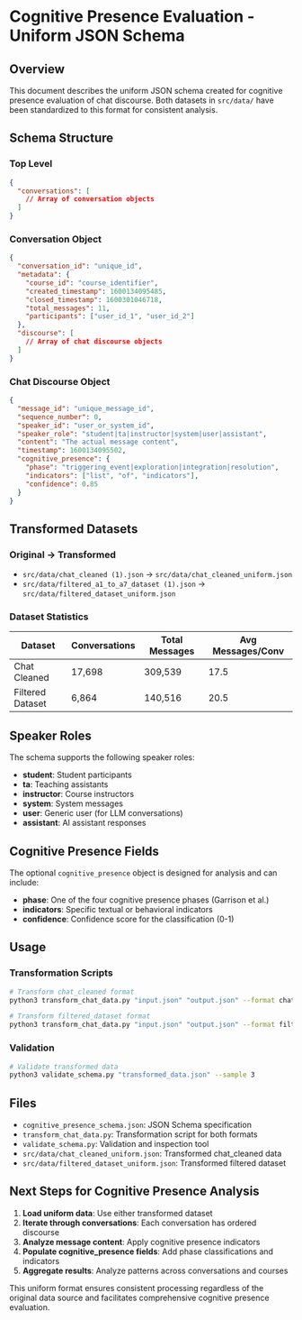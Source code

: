 # Cognitive Presence Evaluation - Uniform JSON Schema

## Overview

This document describes the uniform JSON schema created for cognitive presence evaluation of chat discourse. Both datasets in `src/data/` have been standardized to this format for consistent analysis.

## Schema Structure

### Top Level
```json
{
  "conversations": [
    // Array of conversation objects
  ]
}
```

### Conversation Object
```json
{
  "conversation_id": "unique_id",
  "metadata": {
    "course_id": "course_identifier",
    "created_timestamp": 1600134095485,
    "closed_timestamp": 1600301046718,
    "total_messages": 11,
    "participants": ["user_id_1", "user_id_2"]
  },
  "discourse": [
    // Array of chat discourse objects
  ]
}
```

### Chat Discourse Object
```json
{
  "message_id": "unique_message_id",
  "sequence_number": 0,
  "speaker_id": "user_or_system_id",
  "speaker_role": "student|ta|instructor|system|user|assistant",
  "content": "The actual message content",
  "timestamp": 1600134095502,
  "cognitive_presence": {
    "phase": "triggering_event|exploration|integration|resolution",
    "indicators": ["list", "of", "indicators"],
    "confidence": 0.85
  }
}
```

## Transformed Datasets

### Original → Transformed
- `src/data/chat_cleaned (1).json` → `src/data/chat_cleaned_uniform.json`
- `src/data/filtered_a1_to_a7_dataset (1).json` → `src/data/filtered_dataset_uniform.json`

### Dataset Statistics
| Dataset | Conversations | Total Messages | Avg Messages/Conv |
|---------|---------------|----------------|-------------------|
| Chat Cleaned | 17,698 | 309,539 | 17.5 |
| Filtered Dataset | 6,864 | 140,516 | 20.5 |

## Speaker Roles

The schema supports the following speaker roles:
- **student**: Student participants
- **ta**: Teaching assistants
- **instructor**: Course instructors  
- **system**: System messages
- **user**: Generic user (for LLM conversations)
- **assistant**: AI assistant responses

## Cognitive Presence Fields

The optional `cognitive_presence` object is designed for analysis and can include:
- **phase**: One of the four cognitive presence phases (Garrison et al.)
- **indicators**: Specific textual or behavioral indicators
- **confidence**: Confidence score for the classification (0-1)

## Usage

### Transformation Scripts
```bash
# Transform chat_cleaned format
python3 transform_chat_data.py "input.json" "output.json" --format chat_cleaned

# Transform filtered_dataset format  
python3 transform_chat_data.py "input.json" "output.json" --format filtered_dataset
```

### Validation
```bash
# Validate transformed data
python3 validate_schema.py "transformed_data.json" --sample 3
```

## Files

- `cognitive_presence_schema.json`: JSON Schema specification
- `transform_chat_data.py`: Transformation script for both formats
- `validate_schema.py`: Validation and inspection tool
- `src/data/chat_cleaned_uniform.json`: Transformed chat_cleaned data
- `src/data/filtered_dataset_uniform.json`: Transformed filtered dataset

## Next Steps for Cognitive Presence Analysis

1. **Load uniform data**: Use either transformed dataset
2. **Iterate through conversations**: Each conversation has ordered discourse
3. **Analyze message content**: Apply cognitive presence indicators
4. **Populate cognitive_presence fields**: Add phase classifications and indicators
5. **Aggregate results**: Analyze patterns across conversations and courses

This uniform format ensures consistent processing regardless of the original data source and facilitates comprehensive cognitive presence evaluation. 